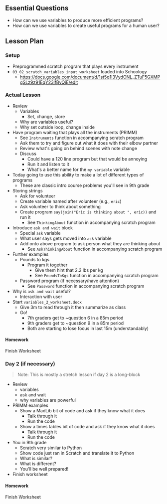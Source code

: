 ## Essential Questions

- How can we use variables to produce more efficient programs?
- How can we use variables to create useful programs for a human user?

## Lesson Plan

### Setup

- Preprogrammed scratch program that plays every instrument
- `03_02_scratch_variables_input_worksheet` loaded into Schoology
    - https://docs.google.com/document/d/1st5q1I3VydONL_ZTuF5GXMPgSLz9z91EqY23ifBvQiE/edit

### Actual Lesson

- Review
    - Variables
        - Set, change, store
    - Why are variables useful?
    - Why set outside loop, change inside
- Have program waiting that plays all the instruments (PRIMM)
    - See `Instruments` function in accompanying scratch program
    - Ask them to try and figure out what it does with their elbow partner
    - Review what's going on behind scenes with note change
    - Discuss
        - Could have a 120 line program but that would be annoying
        - Run it and listen to it
        - What's a better name for the `my variable` variable
- Today going to use this ability to make a lot of different types of programs
    - These are classic intro course problems you'll see in 9th grade
- Storing strings
    - Ask for volunteer
    - Create variable named after volunteer (e.g., `eric`)
    - Ask volunteer to think about something
    - Create program `say(join("Eric is thinking about ", eric))` and run it
        - See `ThinkingAbout` function in accompanying scratch program
- Introduce `ask and wait` block
    - Special `ask` variable
    - What user says gets moved into `ask` variable
    - Add onto above program to ask person what they are thinking about
        - See `AskThinkingAbout` function in accompanying scratch program
- Further examples
    - Pounds to kgs
        - Program it together
            - Give them hint that 2.2 lbs per kg
            - See `PoundsToKgs` function in accompanying scratch program
    - Password program (if necessary/have attention)
        - See `Password` function in accompanying scratch program
- Why is `ask and wait` useful?
    - Interaction with user
- Start `variables_2_worksheet.docx`
    - Give 3m to read through it then summarize as class
    - Go!
        - 7th graders get to ~question 6 in a 85m period
        - 9th graders get to ~question 9 in a 85m period
        - Both are starting to lose focus in last 15m (understandably)

#### Homework

Finish Worksheet

### Day 2 (if necessary)

> Note: This is mostly a stretch lesson if day 2 is a long-block

- Review
    - variables
    - ask and wait
    - why variables are powerful
- PRIMM examples
    - Show a MadLib bit of code and ask if they know what it does
        - Talk through it
        - Run the code
    - Show a times tables bit of code and ask if they know what it does
        - Talk through it
        - Run the code
- You in 9th grade
    - Scratch very similar to Python
    - Show code just ran in Scratch and translate it to Python
    - What is similar?
    - What is different?
    - You'll be well prepared!
- Finish worksheet

#### Homework

Finish Worksheet
